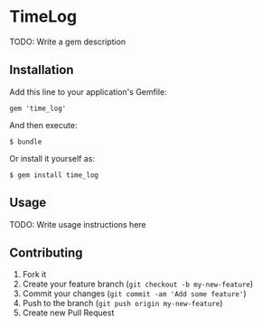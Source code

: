 # TimeLog

TODO: Write a gem description

## Installation

Add this line to your application's Gemfile:

    gem 'time_log'

And then execute:

    $ bundle

Or install it yourself as:

    $ gem install time_log

## Usage

TODO: Write usage instructions here

## Contributing

1. Fork it
2. Create your feature branch (`git checkout -b my-new-feature`)
3. Commit your changes (`git commit -am 'Add some feature'`)
4. Push to the branch (`git push origin my-new-feature`)
5. Create new Pull Request
